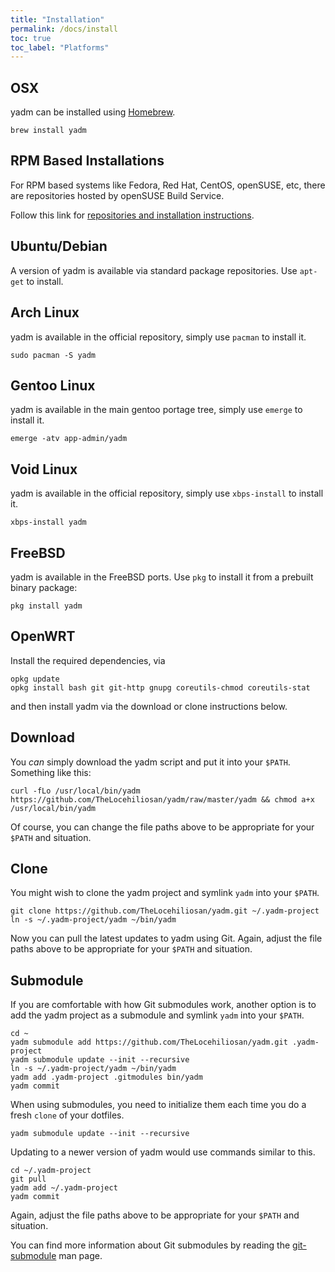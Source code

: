 ```yaml
---
title: "Installation"
permalink: /docs/install
toc: true
toc_label: "Platforms"
---
```


## OSX

yadm can be installed using [Homebrew][homebrew].

```
brew install yadm
```

## RPM Based Installations

For RPM based systems like Fedora, Red Hat, CentOS, openSUSE, etc, there are
repositories hosted by openSUSE Build Service.

Follow this link for [repositories and installation instructions][OBS].

## Ubuntu/Debian

A version of yadm is available via standard package repositories. Use `apt-get` to install.

## Arch Linux

yadm is available in the official repository, simply use `pacman` to install it.

```
sudo pacman -S yadm
```

## Gentoo Linux

yadm is available in the main gentoo portage tree, simply use `emerge` to install it.

```
emerge -atv app-admin/yadm
```

## Void Linux

yadm is available in the official repository, simply use `xbps-install` to install it.

```
xbps-install yadm
```

## FreeBSD

yadm is available in the FreeBSD ports. Use `pkg` to install it from a prebuilt binary package:

```
pkg install yadm
```

## OpenWRT

Install the required dependencies, via

```
opkg update
opkg install bash git git-http gnupg coreutils-chmod coreutils-stat
```

and then install yadm via the download or clone instructions below.

## Download

You *can* simply download the yadm script and put it into your `$PATH`. Something like this:

```
curl -fLo /usr/local/bin/yadm https://github.com/TheLocehiliosan/yadm/raw/master/yadm && chmod a+x /usr/local/bin/yadm
```

Of course, you can change the file paths above to be appropriate for your `$PATH` and situation.

## Clone

You might wish to clone the yadm project and symlink `yadm` into your
`$PATH`.

```
git clone https://github.com/TheLocehiliosan/yadm.git ~/.yadm-project
ln -s ~/.yadm-project/yadm ~/bin/yadm
```

Now you can pull the latest updates to yadm using Git. Again, adjust the
file paths above to be appropriate for your `$PATH` and situation.

## Submodule

If you are comfortable with how Git submodules  work, another option is to add
the yadm project as a submodule and symlink `yadm` into your `$PATH`.

```
cd ~
yadm submodule add https://github.com/TheLocehiliosan/yadm.git .yadm-project
yadm submodule update --init --recursive
ln -s ~/.yadm-project/yadm ~/bin/yadm
yadm add .yadm-project .gitmodules bin/yadm
yadm commit
```
When using submodules, you need to initialize them each time you do a fresh
`clone` of your dotfiles.

```
yadm submodule update --init --recursive
```

Updating to a newer version of yadm would use commands similar to this.

```
cd ~/.yadm-project
git pull
yadm add ~/.yadm-project
yadm commit
```

Again, adjust the file paths above to be appropriate for your `$PATH` and
situation.

You can find more information about Git submodules by reading the
[git-submodule][git-submodule] man page.

[OBS]: https://software.opensuse.org//download.html?project=home%3ATheLocehiliosan%3Ayadm&package=yadm
[git-submodule]: https://git-scm.com/docs/git-submodule
[homebrew]: https://github.com/Homebrew/homebrew
